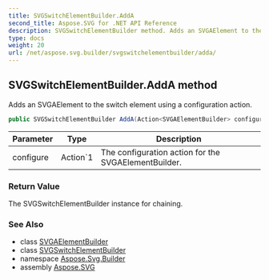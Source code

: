 ```yaml
---
title: SVGSwitchElementBuilder.AddA
second_title: Aspose.SVG for .NET API Reference
description: SVGSwitchElementBuilder method. Adds an SVGAElement to the switch element using a configuration action
type: docs
weight: 20
url: /net/aspose.svg.builder/svgswitchelementbuilder/adda/
---
```

## SVGSwitchElementBuilder.AddA method

Adds an SVGAElement to the switch element using a configuration action.

```csharp
public SVGSwitchElementBuilder AddA(Action<SVGAElementBuilder> configure)
```

| Parameter | Type | Description |
| --- | --- | --- |
| configure | Action`1 | The configuration action for the SVGAElementBuilder. |

### Return Value

The SVGSwitchElementBuilder instance for chaining.

### See Also

* class [SVGAElementBuilder](../../svgaelementbuilder/)
* class [SVGSwitchElementBuilder](../)
* namespace [Aspose.Svg.Builder](../../../aspose.svg.builder/)
* assembly [Aspose.SVG](../../../)
